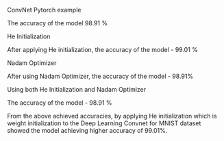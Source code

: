 ConvNet Pytorch example

The accuracy of the model 98.91 %

He Initialization

After applying He initialization, the accuracy of the model - 99.01 %

Nadam Optimizer

After using Nadam Optimizer, the accuracy of the model - 98.91%

Using both He Initialization and Nadam Optimizer

The accuracy of the model - 98.91 %

From the above achieved accuracies, by applying He initialization which is weight initialization to the Deep Learning Convnet for MNIST dataset showed the model achieving higher accuracy of 99.01%.
